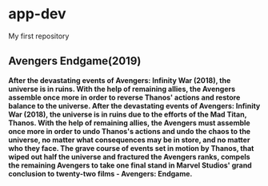 # app-dev
My first repository

## Avengers Endgame(2019)
**After the devastating events of Avengers: Infinity War (2018), the universe is in ruins. With the help of remaining allies, the Avengers assemble once more in order to reverse Thanos' actions and restore balance to the universe. After the devastating events of Avengers: Infinity War (2018), the universe is in ruins due to the efforts of the Mad Titan, Thanos. With the help of remaining allies, the Avengers must assemble once more in order to undo Thanos's actions and undo the chaos to the universe, no matter what consequences may be in store, and no matter who they face. The grave course of events set in motion by Thanos, that wiped out half the universe and fractured the Avengers ranks, compels the remaining Avengers to take one final stand in Marvel Studios' grand conclusion to twenty-two films - Avengers: Endgame.**
